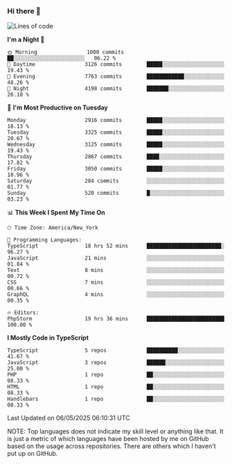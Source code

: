 ### Hi there 👋

<!--
**LynxJinxxy/LynxJinxxy** is a ✨ _special_ ✨ repository because its `README.md` (this file) appears on your GitHub profile.

Here are some ideas to get you started:

- 🔭 I’m currently working on ...
- 🌱 I’m currently learning ...
- 👯 I’m looking to collaborate on ...
- 🤔 I’m looking for help with ...
- 💬 Ask me about ...
- 📫 How to reach me: ...
- 😄 Pronouns: ...
- ⚡ Fun fact: ...
-->

<!--START_SECTION:waka-->
![Lines of code](https://img.shields.io/badge/From%20Hello%20World%20I%27ve%20Written-24.8%20million%20lines%20of%20code-blue)

**I'm a Night 🦉** 

```text
🌞 Morning                1000 commits        ██░░░░░░░░░░░░░░░░░░░░░░░   06.22 % 
🌆 Daytime                3126 commits        █████░░░░░░░░░░░░░░░░░░░░   19.43 % 
🌃 Evening                7763 commits        ████████████░░░░░░░░░░░░░   48.26 % 
🌙 Night                  4198 commits        ███████░░░░░░░░░░░░░░░░░░   26.10 % 
```
📅 **I'm Most Productive on Tuesday** 

```text
Monday                   2916 commits        █████░░░░░░░░░░░░░░░░░░░░   18.13 % 
Tuesday                  3325 commits        █████░░░░░░░░░░░░░░░░░░░░   20.67 % 
Wednesday                3125 commits        █████░░░░░░░░░░░░░░░░░░░░   19.43 % 
Thursday                 2867 commits        ████░░░░░░░░░░░░░░░░░░░░░   17.82 % 
Friday                   3050 commits        █████░░░░░░░░░░░░░░░░░░░░   18.96 % 
Saturday                 284 commits         ░░░░░░░░░░░░░░░░░░░░░░░░░   01.77 % 
Sunday                   520 commits         █░░░░░░░░░░░░░░░░░░░░░░░░   03.23 % 
```


📊 **This Week I Spent My Time On** 

```text
🕑︎ Time Zone: America/New_York

💬 Programming Languages: 
TypeScript               18 hrs 52 mins      ████████████████████████░   96.27 % 
JavaScript               21 mins             ░░░░░░░░░░░░░░░░░░░░░░░░░   01.84 % 
Text                     8 mins              ░░░░░░░░░░░░░░░░░░░░░░░░░   00.72 % 
CSS                      7 mins              ░░░░░░░░░░░░░░░░░░░░░░░░░   00.66 % 
GraphQL                  4 mins              ░░░░░░░░░░░░░░░░░░░░░░░░░   00.35 % 

🔥 Editors: 
PhpStorm                 19 hrs 36 mins      █████████████████████████   100.00 % 
```

**I Mostly Code in TypeScript** 

```text
TypeScript               5 repos             ██████████░░░░░░░░░░░░░░░   41.67 % 
JavaScript               3 repos             ██████░░░░░░░░░░░░░░░░░░░   25.00 % 
PHP                      1 repo              ██░░░░░░░░░░░░░░░░░░░░░░░   08.33 % 
HTML                     1 repo              ██░░░░░░░░░░░░░░░░░░░░░░░   08.33 % 
Handlebars               1 repo              ██░░░░░░░░░░░░░░░░░░░░░░░   08.33 % 
```




 Last Updated on 06/05/2025 06:10:31 UTC
<!--END_SECTION:waka-->
NOTE: Top languages does not indicate my skill level or anything like that. It is just a metric of which languages have been hosted by me on GitHub based on the usage across repositories. There are others which I haven't put up on GitHub.
